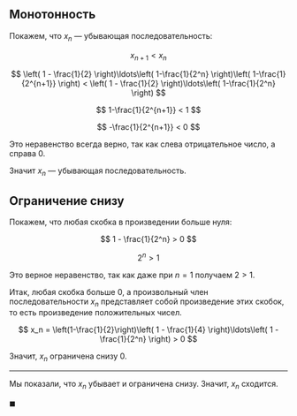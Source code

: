 ## Монотонность

Покажем, что $x_n$ — убывающая последовательность:

$$ x_{n+1} < x_n $$

$$ \left( 1 - \frac{1}{2} \right)\ldots\left( 1-\frac{1}{2^n} \right)\left( 1-\frac{1}{2^{n+1}} \right) < \left( 1 - \frac{1}{2} \right)\ldots\left( 1-\frac{1}{2^n} \right) $$

$$  1-\frac{1}{2^{n+1}} < 1 $$

$$ -\frac{1}{2^{n+1}} < 0 $$

Это неравенство всегда верно, так как слева отрицательное число, а справа $0$.

Значит $x_n$ — убывающая последовательность.

## Ограничение снизу

Покажем, что любая скобка в произведении больше нуля:

$$ 1 - \frac{1}{2^n} > 0 $$

$$ 2^n > 1 $$

Это верное неравенство, так как даже при $n=1$ получаем $2>1$.

Итак, любая скобка больше $0$, а произвольный член последовательности $x_n$ представляет собой произведение этих скобок, то есть произведение положительных чисел.

$$ x_n = \left(1-\frac{1}{2}\right)\left( 1 - \frac{1}{4} \right)\ldots\left( 1 - \frac{1}{2^n} \right) > 0 $$

Значит, $x_n$ ограничена снизу $0$.

---

Мы показали, что $x_n$ убывает и ограничена снизу. Значит, $x_n$ сходится.

$\blacksquare$